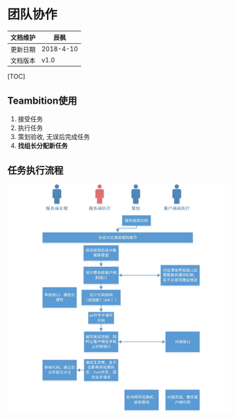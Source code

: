 # 团队协作

文档维护 | 辰枫
---|---
更新日期 | 2018-4-10
文档版本 | v1.0

[TOC]

## Teambition使用

1. 接受任务
2. 执行任务
3. 策划验收, 无误后完成任务
5. **找组长分配新任务**

## 任务执行流程

![任务执行流程](img/task_flow.jpg)

